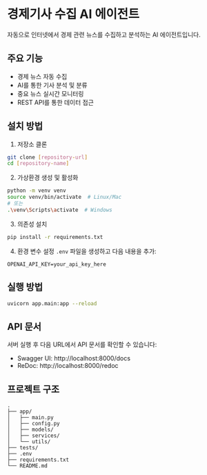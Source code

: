 # 경제기사 수집 AI 에이전트

자동으로 인터넷에서 경제 관련 뉴스를 수집하고 분석하는 AI 에이전트입니다.

## 주요 기능
- 경제 뉴스 자동 수집
- AI를 통한 기사 분석 및 분류
- 중요 뉴스 실시간 모니터링
- REST API를 통한 데이터 접근

## 설치 방법
1. 저장소 클론
```bash
git clone [repository-url]
cd [repository-name]
```

2. 가상환경 생성 및 활성화
```bash
python -m venv venv
source venv/bin/activate  # Linux/Mac
# 또는
.\venv\Scripts\activate  # Windows
```

3. 의존성 설치
```bash
pip install -r requirements.txt
```

4. 환경 변수 설정
`.env` 파일을 생성하고 다음 내용을 추가:
```
OPENAI_API_KEY=your_api_key_here
```

## 실행 방법
```bash
uvicorn app.main:app --reload
```

## API 문서
서버 실행 후 다음 URL에서 API 문서를 확인할 수 있습니다:
- Swagger UI: http://localhost:8000/docs
- ReDoc: http://localhost:8000/redoc

## 프로젝트 구조
```
.
├── app/
│   ├── main.py
│   ├── config.py
│   ├── models/
│   ├── services/
│   └── utils/
├── tests/
├── .env
├── requirements.txt
└── README.md
``` 